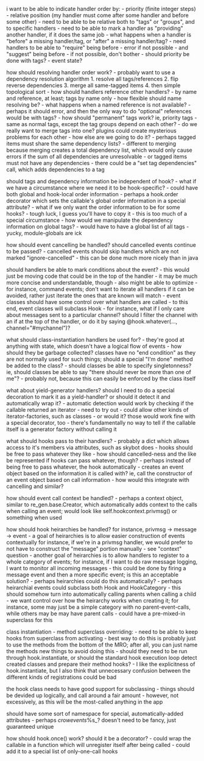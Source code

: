i want to be able to indicate handler order by:
    - priority (finite integer steps)
    - relative position (my handler must come after some handler and before some other)
        - need to be able to be relative both to "tags" or "groups", and to specific handlers
        - need to be able to mark a handler as "providing" another handler, if it does the same job
        - what happens when a handler is "before" a missing handler/tag, or "after" a missing handler/tag?
            - need handlers to be able to "require" being before - error if not possible -
                             and "suggest" being before - if not possible, don't bother
        - should priority be done with tags?
    - event state?

how should resolving handler order work?
    - probably want to use a dependency resolution algorithm
        1. resolve all tags/references
        2. flip reverse dependencies
        3. merge all same-tagged items
        4. then simple topological sort
    - how should handlers reference other handlers?
        - by name and reference, at least; tags by name only
            - how flexible should name resolving be?
            - what happens when a named reference is not available?
                - perhaps it should error, and then the only way to do "optional" references
                        would be with tags?
    - how should "permanent" tags work? ie, priority tags
        - same as normal tags, except the tag groups depend on each other?
    - do we really want to merge tags into one? plugins could create mysterious problems
            for each other
        - how else are we going to do it?
            - perhaps tagged items must share the same dependency lists?
                - different to merging because merging creates a total dependency list,
                        which would only cause errors if the sum of all dependencies are
                        unresolvable
            - or tagged items must not have any dependencies
            - there could be a "set tag dependencies" call, which adds dependencies
                    to a tag

should tags and dependency information be independent of hook?
    - what if we have a circumstance where we need it to be hook-specific?
        - could have both global and hook-local order information
    - perhaps a hook.order decorator which sets the callable's global order information in
            a special attribute?
        - what if we only want the order information to be for some hooks?
            - tough luck, I guess you'll have to copy it - this is too much of a special circumstance
    - how would we manipulate the dependency information on global tags?
        - would have to have a global list of all tags
            - yucky, module-globals are ick


how should event cancelling be handled? should cancelled events continue to be passed?
    - cancelled events should skip handlers which are not marked "ignore-cancelled"
        - this can be done much more nicely than in java

should handlers be able to mark conditions about the event?
    - this would just be moving code that could be in the top of the handler
    - it may be much more concise and understandable, though
        - also might be able to optimize - for instance, command events; don't want to iterate all
                 handlers if it can be avoided, rather just iterate the ones that are known will match
    - event classes should have some control over what handlers are called
        - to this end, event classes will subclass Hook
    - for instance, what if I only care about messages sent to a particular channel?
         should I filter the channel with an if at the top of the handler, or do it by saying
         @hook.whatever(..., channel="#mychannel")?

what should class-instantiation handlers be used for?
    - they're good at anything with state, which doesn't have a logical flow of events
    - how should they be garbage collected? classes have no "end condition" as they are not
            normally used for such things; should a special "I'm done" method be added to the class?
    - should classes be able to specify singletonness? ie, should classes be able to say "there
         should never be more than one of me"?
        - probably not, because this can easily be enforced by the class itself

what about yield-generator handlers? should I need to do a special decoration to mark it
        as a yield-handler? or should it detect it and automatically wrap it?
    - automatic detection would work by checking if the callable returned an iterator
        - need to try out - could allow other kinds of iterator-factories, such as classes
            - or would it? those would work fine with a special decorator, too - there's fundamentally
                    no way to tell if the callable itself is a generator factory without calling it

what should hooks pass to their handlers?
    - probably a dict which allows access to it's members via attributes, such as skybot does
    - hooks should be free to pass whatever they like
        - how should cancelled-ness and the like be represented if hooks can pass whatever, though?
        - perhaps instead of being free to pass whatever, the hook automatically
        - creates an event object based on the information it is called with? ie, call the 
                constructor of an event object based on call information
    - how would this integrate with cancelling and similar?

how should event call context be handled?
    - perhaps a context object, similar to re_gen.base.Creator, which automatically adds
         context to the calls when calling an event; would look like self.hookcontext.privmsg()
         or something when used

how should hook heirarchies be handled? for instance, privmsg -> message -> event
    - a goal of heirarchies is to allow easier construction of events contextually
            for instance, if we're in a privmsg handler, we would prefer to not have to
            construct the "message" portion manually - see "context" question
    - another goal of heirarchies is to allow handlers to register to a whole category
            of events; for instance, if I want to do raw message logging, I want to
            monitor all incoming messages
        - this could be done by firing a message event and then a more specific event;
                is this an acceptable solution?
            - perhaps heirarchies could do this automatically?
    - perhaps heirarchial events could subclass both Hook and HookCategory
        - this should somehow turn into automatically calling parents when calling a child
    - we want control over how the heirarchy works when creating it; for instance, some
            may just be a simple category with no parent-event-calls, while others may be
            may have parent calls
        - could have a pre-mixed-in superclass for this

class instantiation
    - method superclass overriding:
        - need to be able to keep hooks from superclass from activating
        - best way to do this is probably just to use the methods from the bottom of the MRO;
                after all, you can just name the methods new things to avoid doing this
    - should they need to be run through hook.instantiate, or should the standard
            hook execution loop detect created classes and prepare their method hooks?
        - I like the explicitness of hook.instantiate, but I also think that unnecessary
                confusion between the different kinds of registrations could be bad

the hook class needs to have good support for subclassing
    - things should be devided up logically, and call around a fair amount
        - however, not excessively, as this will be the most-called anything in the app

should have some sort of namespace for special, automatically-added attributes
    - perhaps _crowevents_%s_? doesn't need to be fancy, just guaranteed unique

how should hook.once() work? should it be a decorator?
    - could wrap the callable in a function which will unregister itself after being called
    - could add it to a special list of only-one-call hooks


